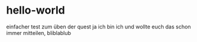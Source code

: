 # hello-world
einfacher test zum üben der quest
ja ich bin ich und wollte euch das schon immer mitteilen, bliblablub
